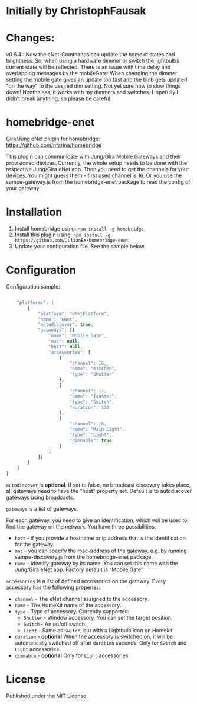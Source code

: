 # Initially by ChristophFausak

# Changes:
 v0.6.4 : Now the eNet-Commands can update the homekit states and brightness.
          So, when using a hardware dimmer or switch the lightbulbs current state will be reflected.
          There is an issue with time delay and overlapping messages by the mobileGate:
            When changing the dimmer setting the mobile gate gives an update too fast and the bulb gets updated "on the way" to the desired dim setting.
            Not yet sure how to slow things down!
            Nontheless, it works with my dimmers and switches.
            Hopefully I didn't break anything, so please be careful.

# homebridge-enet

Gira/Jung eNet plugin for homebridge: https://github.com/nfarina/homebridge

This plugin can communicate with Jung/Gira Mobile Gateways and their provisioned devices.
Currently, the whole setup needs to be done with the respective Jung/Gira eNet app.
Then you need to get the channels for your devices. You might guess them - first used channel is 16.
Or you use the sampe-gateway.js from the homebridge-enet package to read the config of your gateway.


# Installation

1. Install homebridge using: `npm install -g homebridge`
2. Install this plugin using: `npm install -g https://github.com/JulianBX/homebridge-enet`
3. Update your configuration file. See the sample below.

# Configuration

Configuration sample:

 ```javascript

     "platforms": [
         {
             "platform": "eNetPlatform",
             "name": "eNet",
             "autodiscover": true,
             "gateways": [{
                 "name": "Mobile Gate",
                 "mac": null,
                 "host": null,
                 "accessories": [
                     {
                         "channel": 16,
                         "name": "Kitchen",
                         "type": "Shutter"
                     },
                     {
                         "channel": 17,
                         "name": "Toaster",
                         "type": "Switch",
                         "duration": 120
                     },
                     {
                         "channel": 18,
                         "name": "Main Light",
                         "type": "Light",
                         "dimmable": true
                     }
                 ]
             }]
         }
     ]
 }

 ```


`autodiscover` is **optional**. If set to false, no broadcast discovery takes place, all gateways need to have the "host" property set. Default is to autodiscover gateways using broadcasts.

`gateways` is a list of gateways.

For each gateway, you need to give an identification, which will be used to find the gateway on the network. You have three possibilities:
* `host` - if you provide a hostname or ip address that is the identification for the gateway.
* `mac` - you can specify the mac-address of the gateway, e.g. by running sampe-discovery.js from the homebridge-enet package.
* `name` - identify gateway by its name. You can set this name with the Jung/Gira eNet app. Factory default is "Mobile Gate"

`accessories` is a list of defined accessories on the gateway. Every accessory has the following properies:
* `channel` - The eNet channel assigned to the accessory.
* `name` - The HomeKit name of the accessory.
* `type` - Type of accessory. Currently supported:
    * `Shutter` - Window accessory. You can set the target position.
    * `Switch` - An on/off switch.
    * `Light` - Same as `Switch`, but with a Lightbulb icon on Homekit.
* `duration` - **optional** When the accessory is switched on, it will be automatically switched off after `duration` seconds. Only for `Switch` and `Light` accessories.
* `dimmable` - **optional** Only for `Light` accessories.




# License

Published under the MIT License.
